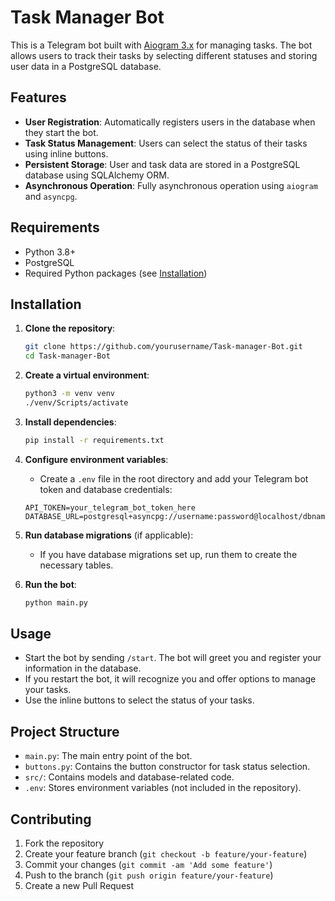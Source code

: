 # Task Manager Bot

This is a Telegram bot built with [Aiogram 3.x](https://docs.aiogram.dev/en/latest/) for managing tasks. The bot allows users to track their tasks by selecting different statuses and storing user data in a PostgreSQL database.

## Features

- **User Registration**: Automatically registers users in the database when they start the bot.
- **Task Status Management**: Users can select the status of their tasks using inline buttons.
- **Persistent Storage**: User and task data are stored in a PostgreSQL database using SQLAlchemy ORM.
- **Asynchronous Operation**: Fully asynchronous operation using `aiogram` and `asyncpg`.

## Requirements

- Python 3.8+
- PostgreSQL
- Required Python packages (see [Installation](#installation))

## Installation

1. **Clone the repository**:
    ```bash
    git clone https://github.com/yourusername/Task-manager-Bot.git
    cd Task-manager-Bot
    ```

2. **Create a virtual environment**:
    ```bash
    python3 -m venv venv
    ./venv/Scripts/activate
    ```

3. **Install dependencies**:
    ```bash
    pip install -r requirements.txt
    ```

4. **Configure environment variables**:
    - Create a `.env` file in the root directory and add your Telegram bot token and database credentials:
    ```
    API_TOKEN=your_telegram_bot_token_here
    DATABASE_URL=postgresql+asyncpg://username:password@localhost/dbname
    ```

5. **Run database migrations** (if applicable):
    - If you have database migrations set up, run them to create the necessary tables.

6. **Run the bot**:
    ```bash
    python main.py
    ```

## Usage

- Start the bot by sending `/start`. The bot will greet you and register your information in the database.
- If you restart the bot, it will recognize you and offer options to manage your tasks.
- Use the inline buttons to select the status of your tasks.

## Project Structure

- `main.py`: The main entry point of the bot.
- `buttons.py`: Contains the button constructor for task status selection.
- `src/`: Contains models and database-related code.
- `.env`: Stores environment variables (not included in the repository).

## Contributing

1. Fork the repository
2. Create your feature branch (`git checkout -b feature/your-feature`)
3. Commit your changes (`git commit -am 'Add some feature'`)
4. Push to the branch (`git push origin feature/your-feature`)
5. Create a new Pull Request
